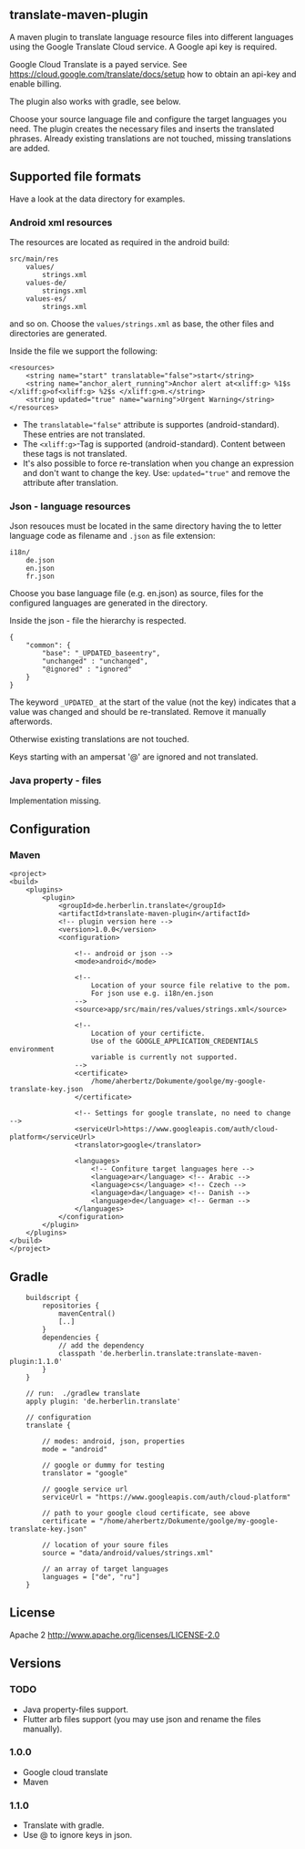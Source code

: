 translate-maven-plugin
----------------------

A maven plugin to translate language resource files into different languages 
using the Google Translate Cloud service. A Google api key is required.

Google Cloud Translate is a payed service. See https://cloud.google.com/translate/docs/setup
how to obtain an api-key and enable billing. 

The plugin also works with gradle, see below. 

Choose your source language file and configure the target languages you 
need. The plugin creates the necessary files and inserts the translated
phrases. Already existing translations are not touched, missing translations
are added. 

## Supported file formats
Have a look at the data directory for examples.
### Android xml resources
The resources are located as required in the android build:

    src/main/res
        values/
            strings.xml
        values-de/
            strings.xml
        values-es/
            strings.xml

and so on. Choose the `values/strings.xml` as base, the other files and
directories are generated.

Inside the file we support the following: 

    <resources>
        <string name="start" translatable="false">start</string>
        <string name="anchor_alert_running">Anchor alert at<xliff:g> %1$s </xliff:g>of<xliff:g> %2$s </xliff:g>m.</string>
        <string updated="true" name="warning">Urgent Warning</string>
    </resources>

- The `translatable="false"` attribute is supportes (android-standard). These entries are not translated.
- The `<xliff:g>`-Tag is supported (android-standard). Content between these tags is not translated. 
- It's also possible to force re-translation when you change an
  expression and don't want to change the key. Use: `updated="true"` and remove the attribute after translation. 

### Json - language resources

Json resouces must be located in the same directory having the to letter 
language code as filename and `.json` as file extension:

    i18n/
        de.json
        en.json
        fr.json

Choose you base language file (e.g. en.json) as source, files for the 
configured languages are generated in the directory. 

Inside the json - file the hierarchy is respected. 

    { 
        "common": {
            "base": "_UPDATED_baseentry",
            "unchanged" : "unchanged",
            "@ignored" : "ignored"
        }
    }

The keyword `_UPDATED_` at the start of the value (not the key) indicates
that a value was changed and should be re-translated. Remove it manually afterwords. 

Otherwise existing translations are not touched.

Keys starting with an ampersat '@' are ignored and not translated. 

### Java property - files
Implementation missing.

## Configuration

### Maven

    <project>
    <build>
        <plugins>
            <plugin>
                <groupId>de.herberlin.translate</groupId>
                <artifactId>translate-maven-plugin</artifactId>
                <!-- plugin version here -->
                <version>1.0.0</version>
                <configuration>

                    <!-- android or json -->
                    <mode>android</mode>

                    <!-- 
                        Location of your source file relative to the pom.
                        For json use e.g. i18n/en.json
                    -->
                    <source>app/src/main/res/values/strings.xml</source>

                    <!-- 
                        Location of your certificte.
                        Use of the GOOGLE_APPLICATION_CREDENTIALS environment 
                        variable is currently not supported. 
                    -->
                    <certificate>
                        /home/aherbertz/Dokumente/goolge/my-google-translate-key.json
                    </certificate>

                    <!-- Settings for google translate, no need to change -->
                    <serviceUrl>https://www.googleapis.com/auth/cloud-platform</serviceUrl>
                    <translator>google</translator>

                    <languages>
                        <!-- Confiture target languages here -->
                        <language>ar</language> <!-- Arabic -->
                        <language>cs</language> <!-- Czech -->
                        <language>da</language> <!-- Danish -->
                        <language>de</language> <!-- German -->
                    </languages>
                </configuration>
            </plugin>
        </plugins>
    </build>
    </project>

## Gradle

        buildscript {
            repositories {
                mavenCentral()
                [..]
            }
            dependencies {
                // add the dependency
                classpath 'de.herberlin.translate:translate-maven-plugin:1.1.0'
            }
        }
        
        // run:  ./gradlew translate
        apply plugin: 'de.herberlin.translate'

        // configuration
        translate {
            
            // modes: android, json, properties
            mode = "android"

            // google or dummy for testing
            translator = "google"

            // google service url
            serviceUrl = "https://www.googleapis.com/auth/cloud-platform"

            // path to your google cloud certificate, see above
            certificate = "/home/aherbertz/Dokumente/goolge/my-google-translate-key.json"

            // location of your soure files
            source = "data/android/values/strings.xml"

            // an array of target languages
            languages = ["de", "ru"]
        }

## License 
Apache 2 
http://www.apache.org/licenses/LICENSE-2.0

## Versions
### TODO
- Java property-files support.
- Flutter arb files support (you may use json and rename the files manually).

### 1.0.0
- Google cloud translate
- Maven

### 1.1.0 
- Translate with gradle.
- Use @ to ignore keys in json.





    





